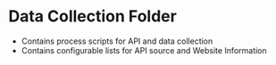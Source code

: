 # Data Collection Folder
- Contains process scripts for API and data collection
- Contains configurable lists for API source and Website Information
